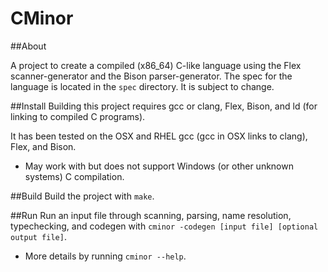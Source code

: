 CMinor
======

##About

A project to create a compiled (x86\_64) C-like language using the Flex scanner-generator and the Bison parser-generator.
The spec for the language is located in the `spec` directory. It is subject to change.

##Install
Building this project requires gcc or clang, Flex, Bison, and ld (for linking to compiled C programs).

It has been tested on the OSX and RHEL gcc (gcc in OSX links to clang), Flex, and Bison.

* May work with but does not support Windows (or other unknown systems) C compilation.

##Build
Build the project with `make`.

##Run
Run an input file through scanning, parsing, name resolution, typechecking, and codegen with `cminor -codegen [input file] [optional output file]`.

* More details by running `cminor --help`.

